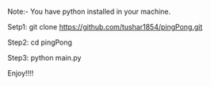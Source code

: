 Note:- You have python installed in your machine.

Setp1:
git clone https://github.com/tushar1854/pingPong.git

Step2:
cd pingPong

Step3: 
python main.py

Enjoy!!!!
